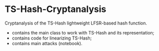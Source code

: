 # TS-Hash-Cryptanalysis

Cryptanalysis of the TS-Hash lightweight LFSR-based hash function.

- [](./tshash.py) contains the main class to work with TS-Hash and its representation;
- [](./linearization.py) contains code for linearizing TS-Hash;
- [](./Attacks.ipynb) contains main attacks (notebook).